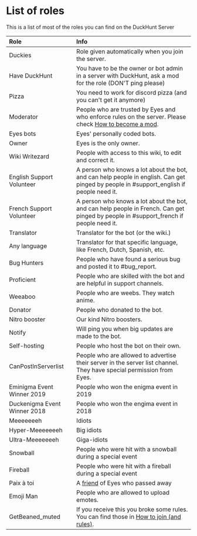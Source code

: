 # List of roles

This is a list of most of the roles you can find on the DuckHunt Server

| Role | Info |
| :--- | :--- |
| Duckies | Role given automatically when you join the server. |
| Have DuckHunt | You have to be the owner or bot admin in a server with DuckHunt, ask a mod for the role \(DON'T ping please\) |
| Pizza | You need to work for discord pizza \(and you can't get it anymore\) |
| Moderator | People who are trusted by Eyes and who enforce rules on the server. Please check [How to become a mod](how-to-become-a-mod.md). |
| Eyes bots | Eyes' personally coded bots. |
| Owner | Eyes is the only owner. |
| Wiki Writezard | People with access to this wiki, to edit and correct it. |
| English Support Volunteer | A person who knows a lot about the bot, and can help people in english. Can get pinged by people in \#support\_english if people need it. |
| French Support Volunteer | A person who knows a lot about the bot, and can help people in French. Can get pinged by people in \#support\_french if people need it. |
| Translator | Translator for the bot \(or the wiki.\) |
| Any language | Translator for that specific language, like French, Dutch, Spanish, etc. |
| Bug Hunters | People who have found a serious bug and posted it to \#bug\_report. |
| Proficient | People who are skilled with the bot and are helpful in support channels. |
| Weeaboo | People who are weebs. They watch anime. |
| Donator | People who donated to the bot. |
| Nitro booster | Our kind Nitro boosters. |
| Notify | Will ping you when big updates are made to the bot. |
| Self-hosting | People who host the bot on their own. |
| CanPostInServerlist | People who are allowed to advertise their server in the server list channel. They have special permission from Eyes. |
| Eminigma Event Winner 2019 | People who won the enigma event in 2019 |
| Duckenigma Event Winner 2018 | People who won the engima event in 2018 |
| Meeeeeeeh | Idiots |
| Hyper-Meeeeeeeh | Big idiots |
| Ultra-Meeeeeeeh | Giga-idiots |
| Snowball | People who were hit with a snowball during a special event |
| Fireball | People who were hit with a fireball during a special event |
| Paix à toi | A [friend](https://cdn.discordapp.com/attachments/446074570156539915/683886001973886984/20200301_215828.jpg) of Eyes who passed away |
| Emoji Man | People who are allowed to upload emotes. |
| GetBeaned\_muted | If you receive this you broke some rules. You can find those in [How to join \(and rules\)](how-to-join.md). |

